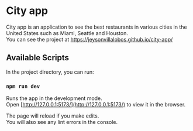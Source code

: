 # City app

City app is an application to see the best restaurants in various cities in the United States such as Miami, Seattle and Houston.\
You can see the project at https://jeysonvillalobos.github.io/city-app/

## Available Scripts

In the project directory, you can run:

### `npm run dev`

Runs the app in the development mode.\
Open [http://127.0.0.1:5173/](http://127.0.0.1:5173/) to view it in the browser.

The page will reload if you make edits.\
You will also see any lint errors in the console.
